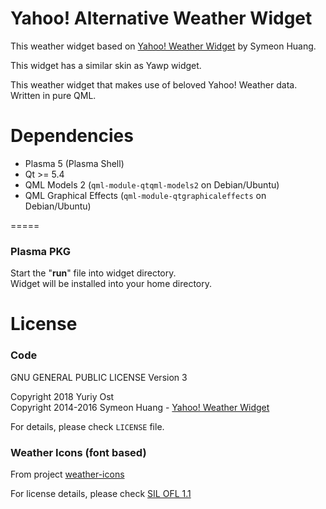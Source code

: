 Yahoo! Alternative Weather Widget
====

This weather widget based on [Yahoo! Weather Widget](https://github.com/librehat/com.librehat.yahooweather) by Symeon Huang.

This widget has a similar skin as Yawp widget.

This weather widget that makes use of beloved Yahoo! Weather data. 
Written in pure QML.

Dependencies
=====

- Plasma 5 (Plasma Shell)
- Qt >= 5.4
- QML Models 2 (`qml-module-qtqml-models2` on Debian/Ubuntu)
- QML Graphical Effects (`qml-module-qtgraphicaleffects` on Debian/Ubuntu)

=====

### Plasma PKG ###

Start the "**run**" file into widget directory.  
Widget will be installed into your home directory.

License
=====

### Code ###

GNU GENERAL PUBLIC LICENSE Version 3

Copyright 2018 Yuriy Ost  
Copyright 2014-2016 Symeon Huang - [Yahoo! Weather Widget](https://github.com/librehat/com.librehat.yahooweather)

For details, please check `LICENSE` file.

### Weather Icons (font based) ###

From project [weather-icons](https://github.com/erikflowers/weather-icons)

For license details, please check [SIL OFL 1.1](http://scripts.sil.org/OFL)
